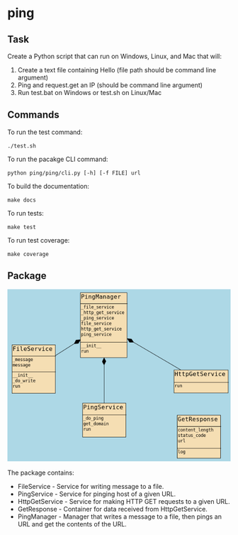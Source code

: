 # ping
## Task
Create a Python script that can run on Windows, Linux, and Mac that will:
1. Create a text file containing Hello (file path should be command line argument)
2. Ping and request.get an IP (should be command line argument) 
3. Run test.bat on Windows or test.sh on Linux/Mac

## Commands
To run the test command:
```commandline
./test.sh
```

To run the pacakge CLI command:
```commandline
python ping/ping/cli.py [-h] [-f FILE] url
```
To build the documentation:
```commandline
make docs
```
To run tests:
```commandline
make test
```
To run test coverage:
```commandline
make coverage
```

## Package

![class_diagram](https://github.com/batetopro/ping/raw/main/assets/class_diagram.png)

The package contains:
* FileService - Service for writing message to a file.
* PingService - Service for pinging host of a given URL.
* HttpGetService - Service for making HTTP GET requests to a given URL.
* GetResponse - Container for data received from HttpGetService.
* PingManager - Manager that writes a message to a file, then pings an URL 
and get the contents of the URL.